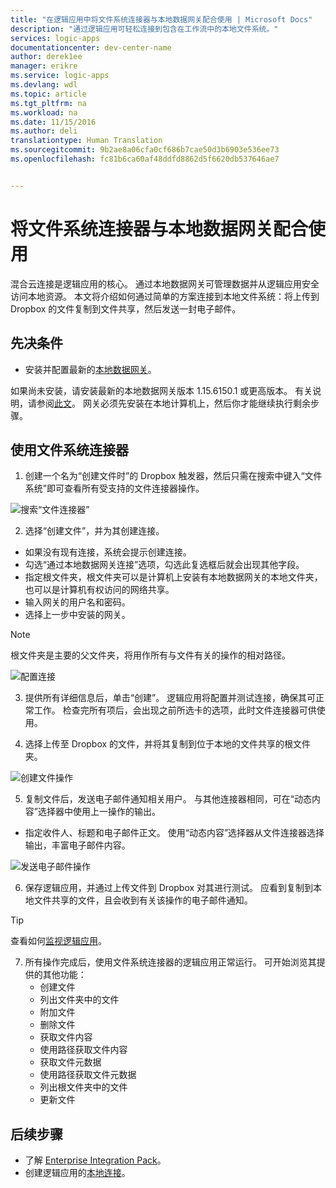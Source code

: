 ```yaml
---
title: "在逻辑应用中将文件系统连接器与本地数据网关配合使用 | Microsoft Docs"
description: "通过逻辑应用可轻松连接到包含在工作流中的本地文件系统。"
services: logic-apps
documentationcenter: dev-center-name
author: derek1ee
manager: erikre
ms.service: logic-apps
ms.devlang: wdl
ms.topic: article
ms.tgt_pltfrm: na
ms.workload: na
ms.date: 11/15/2016
ms.author: deli
translationtype: Human Translation
ms.sourcegitcommit: 9b2ae8a06cfa0cf686b7cae50d3b6903e536ee73
ms.openlocfilehash: fc81b6ca60af48ddfd8862d5f6620db537646ae7


---
```

# <a name="use-file-system-connector-with-on-premises-data-gateway"></a>将文件系统连接器与本地数据网关配合使用

混合云连接是逻辑应用的核心。 通过本地数据网关可管理数据并从逻辑应用安全访问本地资源。 本文将介绍如何通过简单的方案连接到本地文件系统：将上传到 Dropbox 的文件复制到文件共享，然后发送一封电子邮件。

## <a name="prerequisites"></a>先决条件
- 安装并配置最新的[本地数据网关](https://www.microsoft.com/en-us/download/details.aspx?id=53127)。

 如果尚未安装，请安装最新的本地数据网关版本 1.15.6150.1 或更高版本。 有关说明，请参阅[此文](http://aka.ms/logicapps-gateway)。 网关必须先安装在本地计算机上，然后你才能继续执行剩余步骤。

## <a name="use-file-system-connector"></a>使用文件系统连接器

1. 创建一个名为“创建文件时”的 Dropbox 触发器，然后只需在搜索中键入“文件系统”即可查看所有受支持的文件连接器操作。

 ![搜索“文件连接器”](./media/app-service-logic-use-file-connector/search-file-connector.png)

2. 选择“创建文件”，并为其创建连接。
 - 如果没有现有连接，系统会提示创建连接。
 - 勾选“通过本地数据网关连接”选项，勾选此复选框后就会出现其他字段。
 - 指定根文件夹，根文件夹可以是计算机上安装有本地数据网关的本地文件夹，也可以是计算机有权访问的网络共享。
 - 输入网关的用户名和密码。
 - 选择上一步中安装的网关。
    
 > [!NOTE]
 > 根文件夹是主要的父文件夹，将用作所有与文件有关的操作的相对路径。

 ![配置连接](./media/app-service-logic-use-file-connector/create-file.png)

3. 提供所有详细信息后，单击“创建”。 逻辑应用将配置并测试连接，确保其可正常工作。 检查完所有项后，会出现之前所选卡的选项，此时文件连接器可供使用。

4. 选择上传至 Dropbox 的文件，并将其复制到位于本地的文件共享的根文件夹。

 ![创建文件操作](./media/app-service-logic-use-file-connector/create-file-filled.png)

5. 复制文件后，发送电子邮件通知相关用户。 与其他连接器相同，可在“动态内容”选择器中使用上一操作的输出。
 - 指定收件人、标题和电子邮件正文。 使用“动态内容”选择器从文件连接器选择输出，丰富电子邮件内容。

 ![发送电子邮件操作](./media/app-service-logic-use-file-connector/send-email.png)

6. 保存逻辑应用，并通过上传文件到 Dropbox 对其进行测试。 应看到复制到本地文件共享的文件，且会收到有关该操作的电子邮件通知。
 > [!TIP]
 > 查看如何[监视逻辑应用](app-service-logic-monitor-your-logic-apps.md)。

7. 所有操作完成后，使用文件系统连接器的逻辑应用正常运行。 可开始浏览其提供的其他功能：
    - 创建文件
    - 列出文件夹中的文件
    - 附加文件
    - 删除文件
    - 获取文件内容
    - 使用路径获取文件内容
    - 获取文件元数据
    - 使用路径获取文件元数据
    - 列出根文件夹中的文件
    - 更新文件

## <a name="next-steps"></a>后续步骤
- 了解 [Enterprise Integration Pack](app-service-logic-enterprise-integration-overview.md)。 
- 创建逻辑应用的[本地连接](app-service-logic-gateway-connection.md)。



<!--HONumber=Nov16_HO3-->


